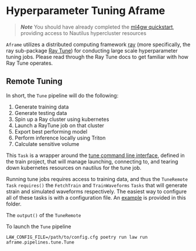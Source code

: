 # Hyperparameter Tuning Aframe
> **_Note_** You should have already completed the [ml4gw quickstart](https://github.com/ml4gw/quickstart/), providing access to Nautilus hypercluster resources

`Aframe` utilizes a distributed computing framework [ray](https://docs.ray.io/en/latest/index.html) (more specifically,  the ray sub-package [Ray Tune](https://docs.ray.io/en/latest/tune/index.html)) for
conducting large scale hyperparameter tuning jobs. Please read through the Ray Tune docs to get familiar with how Ray Tune operates. 

## Remote Tuning
In short, the `Tune` pipeline will do the following:

1. Generate training data 
2. Generate testing data
3. Spin up a Ray cluster using kubernetes
4. Launch a RayTune job on that cluster
5. Export best performing model 
6. Perform inference locally using Triton
7. Calculate sensitive volume

This `Task` is a wrapper around the [tune command line interface](../../../projects/train/train/tune/cli.py), defined in the train project, that will manage launching, connecting to, and tearing down kubernetes resources on nautilus for the tune job.

Running tune jobs requires access to training data, and thus the `TuneRemote` `Task` `requires()` the `FetchTrain`
and `TrainWaveforms` `Tasks` that will generate strain and simulated waveforms respectively. The easiest way to 
configure all of these tasks is with a configuration file. An [example](./tune.cfg) is provided in this folder.

The `output()` of the `TuneRemote`

To launch the `Tune` pipeline

```
LAW_CONFIG_FILE=/path/to/config.cfg poetry run law run aframe.pipelines.tune.Tune
```
